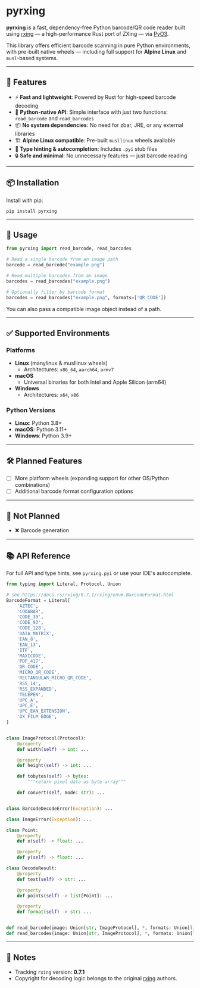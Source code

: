 # pyrxing

**pyrxing** is a fast, dependency-free Python barcode/QR code reader built using [rxing](https://github.com/rxing-core/rxing) — a high-performance Rust port of ZXing — via [PyO3](https://github.com/PyO3/pyo3).

This library offers efficient barcode scanning in pure Python environments, with pre-built native wheels — including full support for **Alpine Linux** and `musl`-based systems.

---

## 🚀 Features

* ⚡ **Fast and lightweight**: Powered by Rust for high-speed barcode decoding
* 🐍 **Python-native API**: Simple interface with just two functions: `read_barcode` and `read_barcodes`
* 📦 **No system dependencies**: No need for zbar, JRE, or any external libraries
* 🏗 **Alpine Linux compatible**: Pre-built `musllinux` wheels available
* 🧠 **Type hinting & autocompletion**: Includes `.pyi` stub files
* 🔒 **Safe and minimal**: No unnecessary features — just barcode reading

---

## 📦 Installation

Install with pip:

```
pip install pyrxing
```

---

## 🧪 Usage

```python
from pyrxing import read_barcode, read_barcodes

# Read a single barcode from an image path
barcode = read_barcode("example.png")

# Read multiple barcodes from an image
barcodes = read_barcodes("example.png")

# Optionally filter by barcode format
barcodes = read_barcodes("example.png", formats=['QR_CODE'])
```

You can also pass a compatible image object instead of a path.

---

## ✅ Supported Environments

### Platforms

* **Linux** (manylinux & musllinux wheels)
  * Architectures: `x86_64`, `aarch64`, `armv7`
* **macOS**
  * Universal binaries for both Intel and Apple Silicon (arm64)
* **Windows**
  * Architectures: `x64`, `x86`

### Python Versions

* **Linux**: Python 3.8+
* **macOS**: Python 3.11+
* **Windows**: Python 3.9+

---

## 🛠 Planned Features

* [ ] More platform wheels (expanding support for other OS/Python combinations)
* [ ] Additional barcode format configuration options

---

## 🚫 Not Planned

* ❌ Barcode generation

---

## 📚 API Reference

For full API and type hints, see `pyrxing.pyi` or use your IDE's autocomplete.

```python
from typing import Literal, Protocol, Union

# see https://docs.rs/rxing/0.7.1/rxing/enum.BarcodeFormat.html
BarcodeFormat = Literal[
    'AZTEC',
    'CODABAR',
    'CODE_39',
    'CODE_93',
    'CODE_128',
    'DATA_MATRIX',
    'EAN_8',
    'EAN_13',
    'ITF',
    'MAXICODE',
    'PDF_417',
    'QR_CODE',
    'MICRO_QR_CODE',
    'RECTANGULAR_MICRO_QR_CODE',
    'RSS_14',
    'RSS_EXPANDED',
    'TELEPEN',
    'UPC_A',
    'UPC_E',
    'UPC_EAN_EXTENSION',
    'DX_FILM_EDGE',
]


class ImageProtocol(Protocol):
    @property
    def width(self) -> int: ...

    @property
    def height(self) -> int: ...

    def tobytes(self) -> bytes:
        """return pixel data as byte array"""

    def convert(self, mode: str): ...


class BarcodeDecodeError(Exception): ...

class ImageError(Exception): ...

class Point:
    @property
    def x(self) -> float: ...

    @property
    def y(self) -> float: ...

class DecodeResult:
    @property
    def text(self) -> str: ...

    @property
    def points(self) -> list[Point]: ...

    @property
    def format(self) -> str: ...


def read_barcode(image: Union[str, ImageProtocol], *, formats: Union[list[BarcodeFormat], None] = None) -> Union[DecodeResult, None]: ...
def read_barcodes(image: Union[str, ImageProtocol], *, formats: Union[list[BarcodeFormat], None] = None) -> list[DecodeResult]: ...
```

---

## 📌 Notes

* Tracking `rxing` version: **0.7.1**
* Copyright for decoding logic belongs to the original [rxing](https://github.com/rxing-core/rxing) authors.
